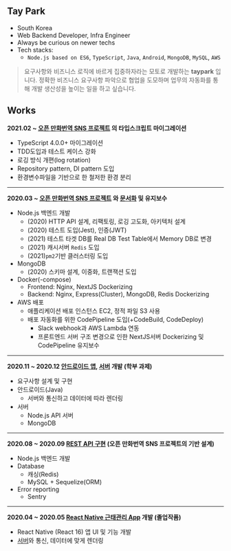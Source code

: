 ## Tay Park
- South Korea
- Web Backend Developer, Infra Engineer
- Always be curious on newer techs
- Tech stacks: 
  - `Node.js based on ES6`, `TypeScript`, `Java`, `Android`, `MongoDB`, `MySQL`, `AWS`

> 요구사항와 비즈니스 로직에 바르게 집중하자라는 모토로 개발하는 **taypark** 입니다. 정확한 비즈니스 요구사항 파악으로 협업을 도모하며 업무의 자동화를 통해 개발 생산성을 높이는 일을 하고 싶습니다.

## Works

**2021.02 ~ [오픈 만화번역 SNS 프로젝트](http://www.epiclogue.com) 의 타입스크립트 마이그레이션**

- TypeScript 4.0.0+ 마이그레이션
- TDD도입과 테스트 케이스 강화
- 로깅 방식 개편(log rotation)
- Repository pattern, DI pattern 도입
- 환경변수파일을 기반으로 한 철저한 환경 분리

---

**2020.03 ~ [오픈 만화번역 SNS 프로젝트](http://www.epiclogue.com) 와 [문서화](https://api.epiclogue.com/api-docs) 및 유지보수**

- Node.js 백엔드 개발
    - (2020) HTTP API 설계, 리팩토링, 로깅 고도화, 아키텍처 설계
    - (2020) 테스트 도입(Jest), 인증(JWT)
    - (2021) 테스트 타겟 DB를 Real DB Test Table에서 Memory DB로 변경
    - (2021) 캐시서버 `Redis` 도입
    - (2021)`pm2`기반 클러스터링 도입
- MongoDB
    - (2020) 스키마 설계, 이중화, 트랜잭션 도입
- Docker(-compose)
    - Frontend: Nginx, NextJS Dockerizing
    - Backend: Nginx, Express(Cluster), MongoDB, Redis Dockerizing
- AWS 배포
    - 애플리케이션 배포 인스턴스 EC2, 정적 파일 S3 사용
    - 배포 자동화를 위한 CodePipeline 도입(+CodeBuild, CodeDeploy)
        - Slack webhook과 AWS Lambda 연동
        - 프론트엔드 서버 구조 변경으로 인한 NextJS서버 Dockerizing 및 CodePipeline 유지보수

---

**2020.11 ~ 2020.12 [안드로이드 앱](https://github.com/TayPark/mp-stil-android), [서버](https://github.com/TayPark/mp-stil-server) 개발 (학부 과제)**

- 요구사항 설계 및 구현
- 안드로이드(Java)
    - 서버와 통신하고 데이터에 따라 렌더링
- 서버
    - Node.js API 서버
    - MongoDB

---

**2020.08 ~ 2020.09 [REST API 구현](https://github.com/TayPark/node-rest-api) (오픈 만화번역 SNS 프로젝트의 기반 설계)**

- Node.js 백엔드 개발
- Database
    - 캐싱(Redis)
    - MySQL + Sequelize(ORM)
- Error reporting
    - Sentry

---

**2020.04 ~ 2020.05  [React Native 근태관리 App](https://github.com/TayPark/dbeacon) 개발 (졸업작품)**

- React Native (React 16) 앱 UI 및 기능 개발
- [서버](https://github.com/chisacam/dbeacon_api)와 통신, 데이터에 맞게 렌더링
